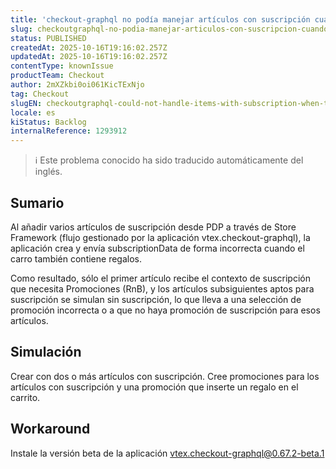 ```yaml
---
title: 'checkout-graphql no podía manejar artículos con suscripción cuando el orderForm tiene regalos'
slug: checkoutgraphql-no-podia-manejar-articulos-con-suscripcion-cuando-el-orderform-tiene-regalos
status: PUBLISHED
createdAt: 2025-10-16T19:16:02.257Z
updatedAt: 2025-10-16T19:16:02.257Z
contentType: knownIssue
productTeam: Checkout
author: 2mXZkbi0oi061KicTExNjo
tag: Checkout
slugEN: checkoutgraphql-could-not-handle-items-with-subscription-when-the-orderform-has-gifts
locale: es
kiStatus: Backlog
internalReference: 1293912
---
```


>ℹ️ Este problema conocido ha sido traducido automáticamente del inglés.

## Sumario


Al añadir varios artículos de suscripción desde PDP a través de Store Framework (flujo gestionado por la aplicación vtex.checkout-graphql), la aplicación crea y envía subscriptionData de forma incorrecta cuando el carro también contiene regalos.

Como resultado, sólo el primer artículo recibe el contexto de suscripción que necesita Promociones (RnB), y los artículos subsiguientes aptos para suscripción se simulan sin suscripción, lo que lleva a una selección de promoción incorrecta o a que no haya promoción de suscripción para esos artículos.

## Simulación


Crear con dos o más artículos con suscripción.
Cree promociones para los artículos con suscripción y una promoción que inserte un regalo en el carrito.

## Workaround


Instale la versión beta de la aplicación vtex.checkout-graphql@0.67.2-beta.1



